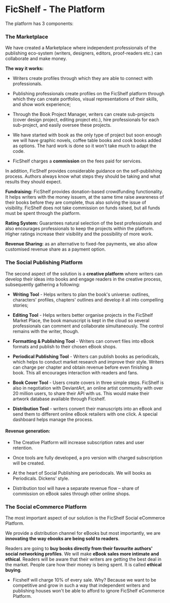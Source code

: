 # FicShelf - The Platform 

The platform has 3 components:

### The Marketplace

We have created a Marketplace where independent professionals of the publishing eco-system (writers, designers, editors, proof-readers etc.) can collaborate and make money.

**The way it works:** 

  * Writers create profiles through which they are able to connect with professionals. 

  * Publishing professionals create profiles on the FicShelf platform through which they can create portfolios, visual representations of their skills, and show work experience;

  * Through the Book Project Manager, writers can create sub-projects (cover design project, editing project etc.), hire professionals for each sub-project, and easily oversee these projects.
  
  * We have started with book as the only type of project but soon enough we will have graphic novels, coffee table books and cook books added as options. The hard work is done so it won't take much to adapt the code.

  * FicShelf charges a **commission** on the fees paid for services. 

In addition, FicShelf provides considerable guidance on the self-publishing process. Authors always know what steps they should be taking and what results they should expect.

**Fundraising:** FicShelf provides donation-based crowdfunding functionality. It helps writers with the money issuem, at the same time raise awareness of their books before they are complete, thus also solving the issue of visibility. 
FicShelf does not take commission on funds raised, but all funds must be spent through the platform.

**Rating System:** Guarantees natural selection of the best professionals and also encourages professionals to keep the projects within the platform. Higher ratings increase their visibility and the possibility of more work.


**Revenue Sharing:** as an alternative to fixed-fee payments, we also allow customised revenue share as a payment option.

### The Social Publishing Platform

The second aspect of the solution is a **creative platform** where writers can develop their ideas into books and engage readers in the creative process, subsequently gathering a following:


* **Writing Tool** - Helps writers to plan the book's universe: outlines, characters' profiles, chapters' outlines and develop it all into compelling stories;

* **Editing Tool** - Helps writers better organise projects in the FicShelf Market Place, the book manuscript is kept in the cloud so several professionals can comment and collaborate simultaneously. The control remains with the writer, though.

* **Formatting & Publishing Tool** - Writers can convert files into eBook formats and publish to their chosen eBook shops. 

* **Periodical Publishing Tool** - Writers can publish books as periodicals, which helps to conduct market research and improve their style. Writers can charge per chapter and obtain revenue before even finishing a book. This all encourages interaction with readers and fans.   

* **Book Cover Tool** - Users create covers in three simple steps. FicShelf is also in negotiation with DeviantArt, an online artist community with over 20 million users, to share their API with us. This would make their artwork database available through Ficshelf. 

* **Distribution Tool** - writers convert their manuscripts into an eBook and send them to different online eBook retailers with one click. A special dashboard helps manage the process.

#### Revenue generation:
* The Creative Platform will increase subscription rates and user retention.

* Once tools are fully developed, a pro version with charged subscription will be created. 

* At the heart of Social Publishing are periodocals. We will books as Periodicals. Dickens' style. 

* Distribution tool will have a separate revenue flow – share of commission on eBook sales through other online shops.      



### The Social eCommerce Platform

The most important aspect of our solution is the FicShelf Social eCommerce Platform.

We provide a distribution channel for eBooks but most importantly, we are **innovating the way ebooks are being sold to readers**. 

Readers are going to **buy books directly from their favourite authors' social networking profiles**. We will make **eBook sales more intimate and ethical**. Readers will be aware that their writers are getting the best deal in the market. People care how their money is being spent. It is called **ethical buying**.


* Ficshelf will charge 10% of every sale. Why? Because we want to be competitive and grow in such a way that independent writers and publishing houses won't be able to afford to ignore FicShelf eCommerce Platform.


